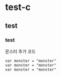 # test-c
## test
### test

몬스터 추가 코드

```
var monster = "monster"
var monster = "monster"
var monster = "monster"
```

